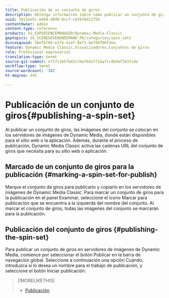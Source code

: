 ```yaml
---
title: Publicación de un conjunto de giros
description: Obtenga información sobre cómo publicar un conjunto de giros.
uuid: 3b21ee5c-e494-48d0-8ccf-cb7670d11f5b
contentOwner: admin
content-type: reference
products: SG_EXPERIENCEMANAGER/Dynamic-Media-Classic
geptopics: SG_SCENESEVENONDEMAND_PK/categories/spin_sets
discoiquuid: 38efb70d-e17e-4cef-8af1-be748f66f3ea
feature: Dynamic Media Classic,Visualizadores,Conjuntos de giros
role: Profesional empresarial
translation-type: tm+mt
source-git-commit: e727c1b5fb43c7def842ff1bafcc8b3ef3437cde
workflow-type: tm+mt
source-wordcount: '182'
ht-degree: 44%

---
```



# Publicación de un conjunto de giros{#publishing-a-spin-set}

Al publicar un conjunto de giros, las imágenes del conjunto se colocan en los servidores de imágenes de Dynamic Media, donde están disponibles para el sitio web o la aplicación. Además, durante el proceso de publicación, Dynamic Media Classic activa las cadenas URL del conjunto de giros que necesita para su sitio web o aplicación.

## Marcado de un conjunto de giros para la publicación {#marking-a-spin-set-for-publish}

Marque el conjunto de giros para publicarlo y copiarlo en los servidores de imágenes de Dynamic Media Classic. Para marcar un conjunto de giros para la publicación en el panel Examinar, seleccione el icono Marcar para publicación  que se encuentra a la izquierda del nombre del conjunto. Al marcar el conjunto de giros, todas las imágenes del conjunto se marcarán para la publicación.

## Publicación del conjunto de giros  {#publishing-the-spin-set}

Para publicar un conjunto de giros en servidores de imágenes de Dynamic Media, comience por seleccionar el botón Publicar en la barra de navegación global. Seleccione a continuación una opción Cuándo, introduzca si lo desea un nombre para el trabajo de publicación, y seleccione el botón Iniciar publicación.

>[!MORELIKETHIS]
>
>* [Publicación](publishing-files.md#publishing_files)

